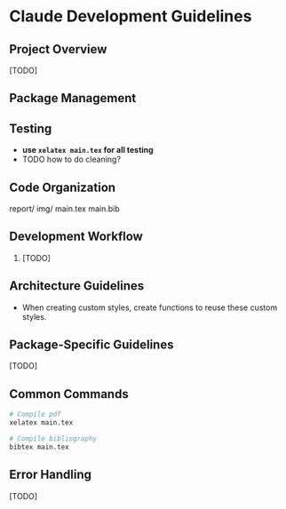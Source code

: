 # Claude Development Guidelines

## Project Overview
[TODO]

## Package Management


## Testing
- **use `xelatex main.tex` for all testing**
- TODO how to do cleaning?

## Code Organization
report/
  img/
  main.tex
  main.bib

## Development Workflow
1. [TODO]

## Architecture Guidelines
- When creating custom styles, create functions to reuse these custom styles.

## Package-Specific Guidelines
[TODO]

## Common Commands
```bash
# Compile pdf
xelatex main.tex

# Compile bibliography
bibtex main.tex
```

## Error Handling
[TODO]
